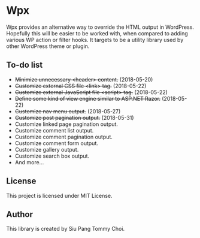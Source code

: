 # Wpx
Wpx provides an alternative way to override the HTML output in WordPress. Hopefully this will be easier to be worked with, when compared to adding various WP action or filter hooks. It targets to be a utility library used by other WordPress theme or plugin.

## To-do list
- <del>Minimize unnecessary &lt;header&gt; content.</del> (2018-05-20)
- <del>Customize external CSS file &lt;link&gt; tag.</del> (2018-05-22)
- <del>Customize external JavaScript file &lt;script&gt; tag.</del> (2018-05-22)
- <del>Define some kind of view engine similar to ASP.NET Razor.</del> (2018-05-22)
- <del>Customize nav menu output.</del> (2018-05-27)
- <del>Customize post pagination output.</del> (2018-05-31)
- Customize linked page pagination output.
- Customize comment list output.
- Customize comment pagination output.
- Customize comment form output.
- Customize gallery output.
- Customize search box output.
- And more...

## License
This project is licensed under MIT License.

## Author
This library is created by Siu Pang Tommy Choi.